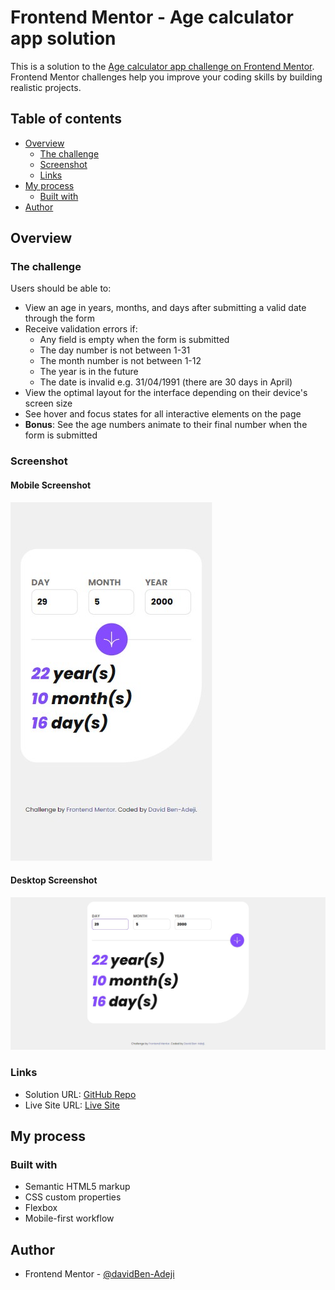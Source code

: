 # Frontend Mentor - Age calculator app solution

This is a solution to the [Age calculator app challenge on Frontend Mentor](https://www.frontendmentor.io/challenges/age-calculator-app-dF9DFFpj-Q). Frontend Mentor challenges help you improve your coding skills by building realistic projects. 

## Table of contents

- [Overview](#overview)
  - [The challenge](#the-challenge)
  - [Screenshot](#screenshot)
  - [Links](#links)
- [My process](#my-process)
  - [Built with](#built-with)
- [Author](#author)

## Overview

### The challenge

Users should be able to:

- View an age in years, months, and days after submitting a valid date through the form
- Receive validation errors if:
  - Any field is empty when the form is submitted
  - The day number is not between 1-31
  - The month number is not between 1-12
  - The year is in the future
  - The date is invalid e.g. 31/04/1991 (there are 30 days in April)
- View the optimal layout for the interface depending on their device's screen size
- See hover and focus states for all interactive elements on the page
- **Bonus**: See the age numbers animate to their final number when the form is submitted

### Screenshot

#### Mobile Screenshot
![mobile screenshot](./assets/images/mobile-screenshot.jpg)

#### Desktop Screenshot
![desktop screenshot](./assets/images/desktop-screenshot.jpg)

### Links

- Solution URL: [GitHub Repo](https://github.com/davidBen-Adeji/frontend-mentor/tree/main/age-calculator-app-main)
- Live Site URL: [Live Site](https://unique-crumble-2c31ca.netlify.app/)

## My process

### Built with

- Semantic HTML5 markup
- CSS custom properties
- Flexbox
- Mobile-first workflow

## Author

- Frontend Mentor - [@davidBen-Adeji](https://www.frontendmentor.io/profile/davidBen-Adeji)

